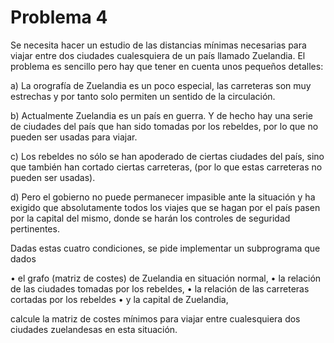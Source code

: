 # Problema 4

Se necesita hacer un estudio de las distancias mínimas necesarias para viajar entre 
dos ciudades cualesquiera de un país llamado Zuelandia. 
El problema es sencillo pero hay que tener en cuenta unos pequeños detalles: 

a) La orografía de Zuelandia es un poco especial, las carreteras son muy estrechas 
y por tanto solo permiten un sentido de la circulación. 

b) Actualmente Zuelandia es un país en guerra. Y de hecho hay una serie de ciudades 
del país que han sido tomadas por los rebeldes, por lo que no pueden ser usadas 
para viajar. 

c) Los rebeldes no sólo se han apoderado de ciertas ciudades del país, sino que 
también han cortado ciertas carreteras, (por lo que estas carreteras no pueden 
ser usadas). 

d) Pero el gobierno no puede permanecer impasible ante la situación y ha exigido
que absolutamente todos los viajes que se hagan por el país pasen por la capital 
del mismo, donde se harán los controles de seguridad pertinentes.  

Dadas estas cuatro condiciones, se pide implementar un subprograma que dados 

• el grafo (matriz de costes) de Zuelandia en situación normal, 
• la relación de las ciudades tomadas por los rebeldes, 
• la relación de las carreteras cortadas por los rebeldes 
• y la capital de Zuelandia, 

calcule la matriz de costes mínimos para viajar entre cualesquiera dos ciudades 
zuelandesas en esta situación. 
